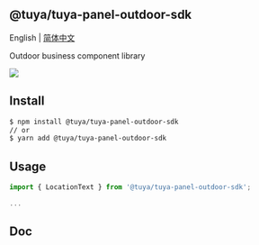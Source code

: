 ## @tuya/tuya-panel-outdoor-sdk

English | [简体中文](./README-zh_CN.md)

Outdoor business component library

[![](https://img.shields.io/npm/v/@tuya/tuya-panel-outdoor-sdk/latest.svg)](https://www.npmjs.com/package/@tuya/tuya-panel-outdoor-sdk)

## Install

```sh
$ npm install @tuya/tuya-panel-outdoor-sdk
// or
$ yarn add @tuya/tuya-panel-outdoor-sdk
```

## Usage

```js
import { LocationText } from '@tuya/tuya-panel-outdoor-sdk';

...
```

## Doc
